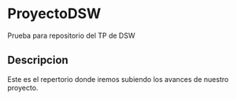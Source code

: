 # ProyectoDSW
Prueba para repositorio del TP de DSW

## Descripcion
Este es el repertorio donde iremos subiendo los avances de nuestro proyecto.

